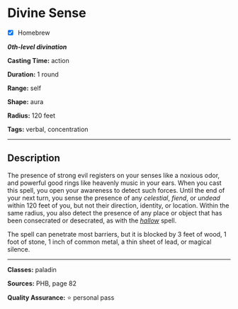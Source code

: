 # Divine Sense

- [x] Homebrew

***0th-level divination***

**Casting Time:** action

**Duration:** 1 round

**Range:** self

**Shape:** aura

**Radius:** 120 feet

**Tags:** verbal, concentration

---

## Description
The presence of strong evil registers on your senses like a noxious odor, and powerful good rings like heavenly music in your ears.
When you cast this spell, you open your awareness to detect such forces.
Until the end of your next turn, you sense the presence of any *celestial*, *fiend*, or *undead* within 120 feet of you, but not their direction, identity, or location.
Within the same radius, you also detect the presence of any place or object that  has been consecrated or desecrated, as with the [*hallow*](../level-5/hallow.md) spell.

The spell can penetrate most barriers, but it is blocked by 3 feet of wood, 1 foot of stone, 1 inch of common metal, a thin sheet of lead, or magical silence.

---

**Classes:** paladin

**Sources:** PHB, page 82

**Quality Assurance:** :star: personal pass
